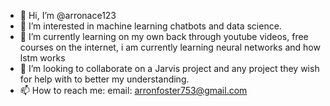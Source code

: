 - 👋 Hi, I’m @arronace123
- 👀 I’m interested in machine learning chatbots and data science.
- 🌱 I’m currently learning on my own back through youtube videos, free courses on the internet, i am currently learning neural networks and how lstm works 
- 💞️ I’m looking to collaborate on a Jarvis project and any project they wish for help with to better my understanding.
- 📫 How to reach me: email: arronfoster753@gmail.com

<!---
arronace123/arronace123 is a ✨ special ✨ repository because its `README.md` (this file) appears on your GitHub profile.
You can click the Preview link to take a look at your changes.
--->
